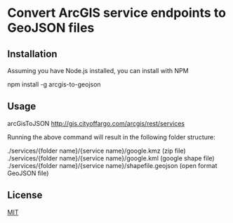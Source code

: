 # Convert ArcGIS service endpoints to GeoJSON files

## Installation

Assuming you have Node.js installed, you can install with NPM

   npm install -g arcgis-to-geojson

## Usage

   arcGisToJSON http://gis.cityoffargo.com/arcgis/rest/services

Running the above command will result in the following folder structure:

   ./services/{folder name}/{service name}/google.kmz (zip file)
   ./services/{folder name}/{service name}/google.kml (google shape file)
   ./services/{folder name}/{service name}/shapefile.geojson (open format GeoJSON file)

## License

[MIT](https://github.com/RyanHatfield/arcgis-to-geojson/master/LICENSE.md)
